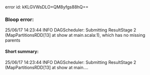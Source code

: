 error id: kKLGVWsDLO+QM8yfgs88hQ==
### Bloop error:

25/06/17 14:23:44 INFO DAGScheduler: Submitting ResultStage 2 (MapPartitionsRDD[13] at show at main.scala:1), which has no missing parents
#### Short summary: 

25/06/17 14:23:44 INFO DAGScheduler: Submitting ResultStage 2 (MapPartitionsRDD[13] at show at main....